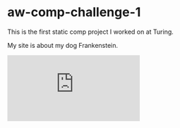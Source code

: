 # aw-comp-challenge-1

This is the first static comp project I worked on at Turing.

My site is about my dog Frankenstein.

![alt text](https://aweissman11.github.io/aw-comp-challenge-1/indexStatic.html)

